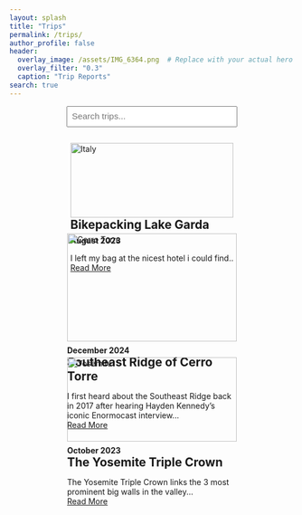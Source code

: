 ```yaml
---
layout: splash
title: "Trips"
permalink: /trips/
author_profile: false
header:
  overlay_image: /assets/IMG_6364.png  # Replace with your actual hero image
  overlay_filter: "0.3"
  caption: "Trip Reports"
search: true
---
```


<!-- Search bar -->
<div style="text-align:center; margin-bottom: 2em;">
  <input type="text" id="tripSearch" onkeyup="filterTrips()" placeholder="Search trips..." style="padding: 0.5em; width: 60%; font-size: 1.1em;">
</div>

<!-- Trip Cards -->
<div id="tripList" style="display: flex; flex-wrap: wrap; gap: 2em; justify-content: center;">

  <!-- Trip 1 -->
  <div class="trip-card" style="max-width: 300px;">
    <img src="/assets/images/elchalten.jpg" alt="Italy" style="width:100%; height:auto;">
    <h2 style="margin: 0;">Bikepacking Lake Garda</h2>
    <h4 style="margin: 0.5em 0 0 0;">August 2023</h4>
    <p>I left my bag at the nicest hotel i could find..<br><a href="/trips/el-chalten-2025/">Read More</a></p>
  </div>

  <!-- Trip 2 -->
  <div class="trip-card" style="max-width: 300px;">
    <img src="/assets/images/cerro-torre.jpg" alt="Cerro Torre" style="width:100%; height:auto;">
    <h4 style="margin: 0.5em 0 0 0;">December 2024</h4>
    <h2 style="margin: 0;">Southeast Ridge of Cerro Torre</h2>
    <p>I first heard about the Southeast Ridge back in 2017 after hearing Hayden Kennedy’s iconic Enormocast interview...<br><a href="/trips/cerro-torre/">Read More</a></p>
  </div>

  <!-- Trip 3 -->
  <div class="trip-card" style="max-width: 300px;">
    <img src="/assets/images/yosemite.jpg" alt="Yosemite" style="width:100%; height:auto;">
    <h4 style="margin: 0.5em 0 0 0;">October 2023</h4>
    <h2 style="margin: 0;">The Yosemite Triple Crown</h2>
    <p>The Yosemite Triple Crown links the 3 most prominent big walls in the valley...<br><a href="/trips/yosemite-triple-crown/">Read More</a></p>
  </div>

</div>

<script>
function filterTrips() {
  const input = document.getElementById("tripSearch");
  const filter = input.value.toLowerCase();
  const cards = document.getElementsByClassName("trip-card");
  for (let i = 0; i < cards.length; i++) {
    const card = cards[i];
    card.style.display = card.textContent.toLowerCase().includes(filter) ? "block" : "none";
  }
}
</script>

